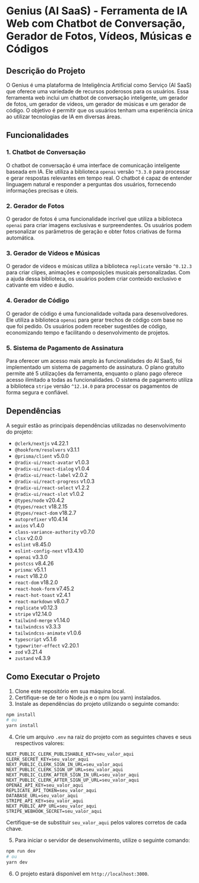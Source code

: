 # Genius (AI SaaS) - Ferramenta de IA Web com Chatbot de Conversação, Gerador de Fotos, Vídeos, Músicas e Códigos

## Descrição do Projeto

O Genius é uma plataforma de Inteligência Artificial como Serviço (AI SaaS) que oferece uma variedade de recursos poderosos para os usuários. Essa ferramenta web inclui um chatbot de conversação inteligente, um gerador de fotos, um gerador de vídeos, um gerador de músicas e um gerador de código. O objetivo é permitir que os usuários tenham uma experiência única ao utilizar tecnologias de IA em diversas áreas.

## Funcionalidades

### 1. Chatbot de Conversação

O chatbot de conversação é uma interface de comunicação inteligente baseada em IA. Ele utiliza a biblioteca `openai` versão `^3.3.0` para processar e gerar respostas relevantes em tempo real. O chatbot é capaz de entender linguagem natural e responder a perguntas dos usuários, fornecendo informações precisas e úteis.

### 2. Gerador de Fotos

O gerador de fotos é uma funcionalidade incrível que utiliza a biblioteca `openai` para criar imagens exclusivas e surpreendentes. Os usuários podem personalizar os parâmetros de geração e obter fotos criativas de forma automática.

### 3. Gerador de Vídeos e Músicas

O gerador de vídeos e músicas utiliza a biblioteca `replicate` versão `^0.12.3` para criar clipes, animações e composições musicais personalizadas. Com a ajuda dessa biblioteca, os usuários podem criar conteúdo exclusivo e cativante em vídeo e áudio.

### 4. Gerador de Código

O gerador de código é uma funcionalidade voltada para desenvolvedores. Ele utiliza a biblioteca `openai` para gerar trechos de código com base no que foi pedido. Os usuários podem receber sugestões de código, economizando tempo e facilitando o desenvolvimento de projetos.

### 5. Sistema de Pagamento de Assinatura

Para oferecer um acesso mais amplo às funcionalidades do AI SaaS, foi implementado um sistema de pagamento de assinatura. O plano gratuito permite até 5 utilizações da ferramenta, enquanto o plano pago oferece acesso ilimitado a todas as funcionalidades. O sistema de pagamento utiliza a biblioteca `stripe` versão `^12.14.0` para processar os pagamentos de forma segura e confiável.

## Dependências

A seguir estão as principais dependências utilizadas no desenvolvimento do projeto:

- `@clerk/nextjs` v4.22.1
- `@hookform/resolvers` v3.1.1
- `@prisma/client` v5.0.0
- `@radix-ui/react-avatar` v1.0.3
- `@radix-ui/react-dialog` v1.0.4
- `@radix-ui/react-label` v2.0.2
- `@radix-ui/react-progress` v1.0.3
- `@radix-ui/react-select` v1.2.2
- `@radix-ui/react-slot` v1.0.2
- `@types/node` v20.4.2
- `@types/react` v18.2.15
- `@types/react-dom` v18.2.7
- `autoprefixer` v10.4.14
- `axios` v1.4.0
- `class-variance-authority` v0.7.0
- `clsx` v2.0.0
- `eslint` v8.45.0
- `eslint-config-next` v13.4.10
- `openai` v3.3.0
- `postcss` v8.4.26
- `prisma`: v5.1.1
- `react` v18.2.0
- `react-dom` v18.2.0
- `react-hook-form` v7.45.2
- `react-hot-toast` v2.4.1
- `react-markdown` v8.0.7
- `replicate` v0.12.3
- `stripe` v12.14.0
- `tailwind-merge` v1.14.0
- `tailwindcss` v3.3.3
- `tailwindcss-animate` v1.0.6
- `typescript` v5.1.6
- `typewriter-effect` v2.20.1
- `zod` v3.21.4
- `zustand` v4.3.9

## Como Executar o Projeto

1. Clone este repositório em sua máquina local.
2. Certifique-se de ter o Node.js e o npm (ou yarn) instalados.
3. Instale as dependências do projeto utilizando o seguinte comando:

```bash
npm install
# ou
yarn install
```

4. Crie um arquivo `.env` na raiz do projeto com as seguintes chaves e seus respectivos valores:

```
NEXT_PUBLIC_CLERK_PUBLISHABLE_KEY=seu_valor_aqui
CLERK_SECRET_KEY=seu_valor_aqui
NEXT_PUBLIC_CLERK_SIGN_IN_URL=seu_valor_aqui
NEXT_PUBLIC_CLERK_SIGN_UP_URL=seu_valor_aqui
NEXT_PUBLIC_CLERK_AFTER_SIGN_IN_URL=seu_valor_aqui
NEXT_PUBLIC_CLERK_AFTER_SIGN_UP_URL=seu_valor_aqui
OPENAI_API_KEY=seu_valor_aqui
REPLICATE_API_TOKEN=seu_valor_aqui
DATABASE_URL=seu_valor_aqui
STRIPE_API_KEY=seu_valor_aqui
NEXT_PUBLIC_APP_URL=seu_valor_aqui
STRIPE_WEBHOOK_SECRET=seu_valor_aqui
```

Certifique-se de substituir `seu_valor_aqui` pelos valores corretos de cada chave.

5. Para iniciar o servidor de desenvolvimento, utilize o seguinte comando:

```bash
npm run dev
# ou
yarn dev
```

6. O projeto estará disponível em `http://localhost:3000`.
